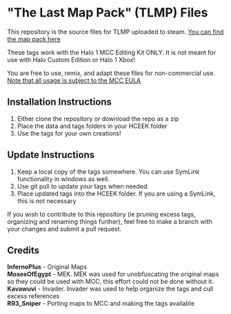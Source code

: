 # "The Last Map Pack" (TLMP) Files
This repository is the source files for TLMP uploaded to steam. [You can find the map pack here](null)

These tags work with the Halo 1 MCC Editing Kit ONLY. It is not meant for use with Halo Custom Edition or Halo 1 Xbox!

You are free to use, remix, and adapt these files for non-commercial use. [Note that all usage is subject to the MCC EULA](https://www.halowaypoint.com/halo-the-master-chief-collection/eula)


Installation Instructions
----------------------------------------------------------------------------------------------
1. Either clone the repository or download the repo as a zip
2. Place the data and tags folders in your HCEEK folder
3. Use the tags for your own creations!


Update Instructions
----------------------------------------------------------------------------------------------
1. Keep a local copy of the tags somewhere. You can use SymLink functionality in windows as well.
2. Use git pull to update your tags when needed.
3. Place updated tags into the HCEEK folder. If you are using a SymLink, this is not necessary


If you wish to contribute to this repository (ie pruning excess tags, organizing and renaming things further), feel free to make a branch with your changes and submit a pull request.


Credits
----------------------------------------------------------------------------------------------
**InfernoPlus** - Original Maps </br>
**MosesOfEgypt** - MEK. MEK was used for unobfuscating the original maps so they could be used with MCC, this effort could not be done without it.</br>
**Kavawuvi** - Invader. Invader was used to help organize the tags and cull excess references</br>
**R93_Sniper** - Porting maps to MCC and making the tags available
